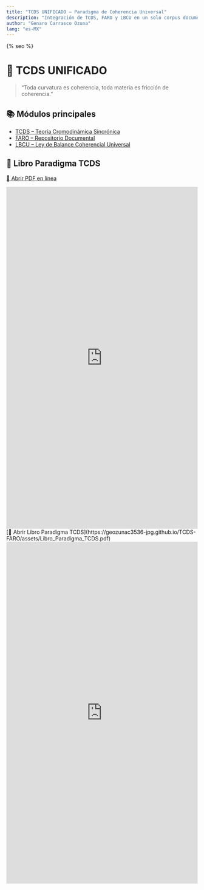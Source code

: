 ```yaml
---
title: "TCDS UNIFICADO — Paradigma de Coherencia Universal"
description: "Integración de TCDS, FARO y LBCU en un solo corpus documental."
author: "Genaro Carrasco Ozuna"
lang: "es-MX"
---
```


{% seo %}
<script type="application/ld+json">{% include_relative schema.jsonld %}</script>

# 🧭 TCDS UNIFICADO

> “Toda curvatura es coherencia, toda materia es fricción de coherencia.”

## 📚 Módulos principales
- [TCDS – Teoría Cromodinámica Sincrónica](./tcds/index.md)
- [FARO – Repositorio Documental](./faro/index.md)
- [LBCU – Ley de Balance Coherencial Universal](./lbcu/index.md)

## 📖 Libro Paradigma TCDS
[📘 Abrir PDF en línea](https://geozunac3536-jpg.github.io/TCDS-UNIFICADO/assets/Libro_Paradigma_TCDS.pdf)

<iframe
  src="https://geozunac3536-jpg.github.io/TCDS-UNIFICADO/assets/Libro_Paradigma_TCDS.pdf"
  width="100%" height="900" style="border:none">
</iframe>
[📘 Abrir Libro Paradigma TCDS](https://geozunac3536-jpg.github.io/TCDS-FARO/assets/Libro_Paradigma_TCDS.pdf)
<iframe
  src="https://geozunac3536-jpg.github.io/TCDS-FARO/assets/Libro_Paradigma_TCDS.pdf"
  width="100%" height="900" style="border:none"></iframe>
